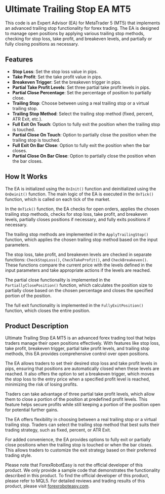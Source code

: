 # Ultimate Trailing Stop EA MT5

This code is an Expert Advisor (EA) for MetaTrader 5 (MT5) that implements an advanced trailing stop functionality for forex trading. The EA is designed to manage open positions by applying various trailing stop methods, checking for stop loss, take profit, and breakeven levels, and partially or fully closing positions as necessary.

## Features

- **Stop Loss**: Set the stop loss value in pips.
- **Take Profit**: Set the take profit value in pips.
- **Breakeven Trigger**: Set the breakeven trigger in pips.
- **Partial Take Profit Levels**: Set three partial take profit levels in pips.
- **Partial Close Percentage**: Set the percentage of position to partially close.
- **Trailing Stop**: Choose between using a real trailing stop or a virtual trailing stop.
- **Trailing Stop Method**: Select the trailing stop method (fixed, percent, ATR Exit, etc.).
- **Full Exit On Touch**: Option to fully exit the position when the trailing stop is touched.
- **Partial Close On Touch**: Option to partially close the position when the trailing stop is touched.
- **Full Exit On Bar Close**: Option to fully exit the position when the bar closes.
- **Partial Close On Bar Close**: Option to partially close the position when the bar closes.

## How It Works

The EA is initialized using the `OnInit()` function and deinitialized using the `OnDeinit()` function. The main logic of the EA is executed in the `OnTick()` function, which is called on each tick of the market.

In the `OnTick()` function, the EA checks for open orders, applies the chosen trailing stop methods, checks for stop loss, take profit, and breakeven levels, partially closes positions if necessary, and fully exits positions if necessary.

The trailing stop methods are implemented in the `ApplyTrailingStop()` function, which applies the chosen trailing stop method based on the input parameters.

The stop loss, take profit, and breakeven levels are checked in separate functions: `CheckStopLoss()`, `CheckTakeProfit()`, and `CheckBreakeven()`. These functions compare the current price with the levels defined in the input parameters and take appropriate actions if the levels are reached.

The partial close functionality is implemented in the `PartiallyClosePosition()` function, which calculates the position size to partially close based on the chosen percentage and closes the specified portion of the position.

The full exit functionality is implemented in the `FullyExitPosition()` function, which closes the entire position.

## Product Description

Ultimate Trailing Stop EA MT5 is an advanced forex trading tool that helps traders manage their open positions effectively. With features like stop loss, take profit, breakeven trigger, partial take profit levels, and trailing stop methods, this EA provides comprehensive control over open positions.

The EA allows traders to set their desired stop loss and take profit levels in pips, ensuring that positions are automatically closed when these levels are reached. It also offers the option to set a breakeven trigger, which moves the stop loss to the entry price when a specified profit level is reached, minimizing the risk of losing profits.

Traders can take advantage of three partial take profit levels, which allow them to close a portion of the position at predefined profit levels. This feature helps secure profits while still keeping a portion of the position open for potential further gains.

The EA offers flexibility in choosing between a real trailing stop or a virtual trailing stop. Traders can select the trailing stop method that best suits their trading strategy, such as fixed, percent, or ATR Exit.

For added convenience, the EA provides options to fully exit or partially close positions when the trailing stop is touched or when the bar closes. This allows traders to customize the exit strategy based on their preferred trading style.

Please note that ForexRobotEasy is not the official developer of this product. We only provide a sample code that demonstrates the functionality described in this product. To find the official developer of this product, please refer to MQL5. For detailed reviews and trading results of this product, please visit [forexroboteasy.com](https://forexroboteasy.com/forex-robot-review/ultimate-trailing-stop-ea-mt5-review-advanced-forex-trading-tool/).
